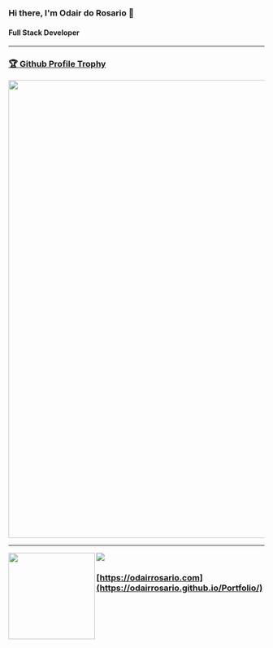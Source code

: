 ### Hi there, I'm Odair do Rosario 👋
#### Full Stack Developer
--------------------

<a href="https://github.com/odairRosario/github-profile-trophy"><h3>🏆 Github Profile Trophy</h3></a>
<img width=900 src="https://github-profile-trophy.vercel.app/?username=odairRosario&column=10&theme=gruvbox&no-frame=true"/>

---

<div>
  <img height="170" align="left" src="https://github-readme-stats-gilt-one-57.vercel.app/api?username=odairRosario&count_private=true&include_all_commits=true" />
  <img src="https://github-readme-stats-gilt-one-57.vercel.app/api/top-langs/?username=odairRosario&layout=compact" />
</div>

### [https://odairrosario.com](https://odairrosario.github.io/Portfolio/)
